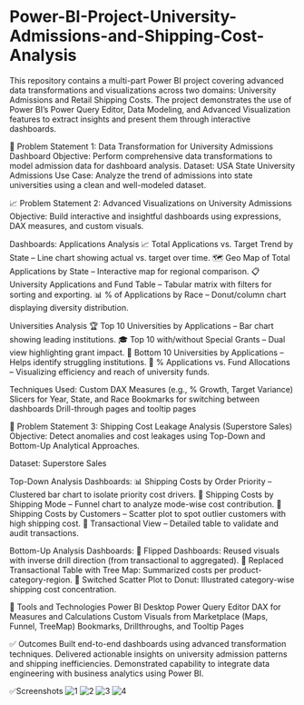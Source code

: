 # Power-BI-Project-University-Admissions-and-Shipping-Cost-Analysis
This repository contains a multi-part Power BI project covering advanced data transformations and visualizations across two domains: University Admissions and Retail Shipping Costs. The project demonstrates the use of Power BI’s Power Query Editor, Data Modeling, and Advanced Visualization features to extract insights and present them through interactive dashboards.

🧩 Problem Statement 1: Data Transformation for University Admissions Dashboard Objective: Perform comprehensive data transformations to model admission data for dashboard analysis. Dataset: USA State University Admissions Use Case: Analyze the trend of admissions into state universities using a clean and well-modeled dataset.

📈 Problem Statement 2: Advanced Visualizations on University Admissions Objective: Build interactive and insightful dashboards using expressions, DAX measures, and custom visuals.

Dashboards: Applications Analysis 
📈 Total Applications vs. Target Trend by State – Line chart showing actual vs. target over time. 
🗺️ Geo Map of Total Applications by State – Interactive map for regional comparison. 
📋 University Applications and Fund Table – Tabular matrix with filters for sorting and exporting. 
📊 % of Applications by Race – Donut/column chart displaying diversity distribution.

Universities Analysis 
🏆 Top 10 Universities by Applications – Bar chart showing leading institutions. 
🎓 Top 10 with/without Special Grants – Dual view highlighting grant impact. 
🔻 Bottom 10 Universities by Applications – Helps identify struggling institutions. 
💸 % Applications vs. Fund Allocations – Visualizing efficiency and reach of university funds.

Techniques Used: 
Custom DAX Measures (e.g., % Growth, Target Variance) 
Slicers for Year, State, and Race 
Bookmarks for switching between dashboards 
Drill-through pages and tooltip pages

🚚 Problem Statement 3: Shipping Cost Leakage Analysis (Superstore Sales) Objective: Detect anomalies and cost leakages using Top-Down and Bottom-Up Analytical Approaches.

Dataset: Superstore Sales

Top-Down Analysis Dashboards: 
📊 Shipping Costs by Order Priority – Clustered bar chart to isolate priority cost drivers. 
🔻 Shipping Costs by Shipping Mode – Funnel chart to analyze mode-wise cost contribution. 
🧍 Shipping Costs by Customers – Scatter plot to spot outlier customers with high shipping cost. 
📄 Transactional View – Detailed table to validate and audit transactions.

Bottom-Up Analysis Dashboards: 
🔁 Flipped Dashboards: Reused visuals with inverse drill direction (from transactional to aggregated). 
🌳 Replaced Transactional Table with Tree Map: Summarized costs per product-category-region. 
🧩 Switched Scatter Plot to Donut: Illustrated category-wise shipping cost concentration.

🧰 Tools and Technologies 
Power BI Desktop 
Power Query Editor 
DAX for Measures and Calculations 
Custom Visuals from Marketplace (Maps, Funnel, TreeMap) 
Bookmarks, Drillthroughs, and Tooltip Pages

✅ Outcomes 
Built end-to-end dashboards using advanced transformation techniques. 
Delivered actionable insights on university admission patterns and shipping inefficiencies. 
Demonstrated capability to integrate data engineering with business analytics using Power BI.

✅Screenshots
![1](https://github.com/user-attachments/assets/8c252a76-9681-4ca1-8d4d-da6e421ae752)
![2](https://github.com/user-attachments/assets/18b02805-a8a9-4bac-a7b6-74510a60cff9)
![3](https://github.com/user-attachments/assets/e734f6d8-6d98-4342-95a8-3698e8519430)
![4](https://github.com/user-attachments/assets/c00f2784-0871-4afd-b152-b2fb7b87249b)

